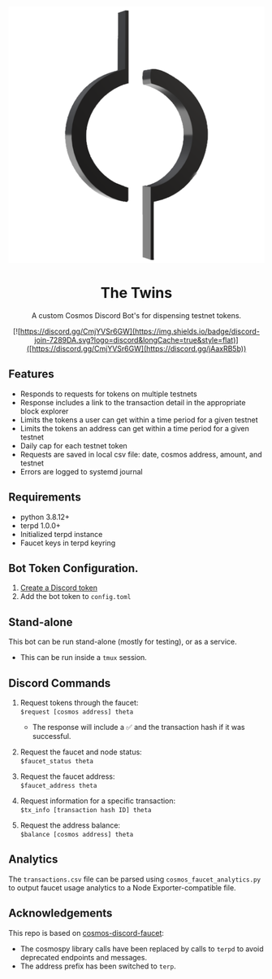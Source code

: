 <div align="center">

![The Twins](./logo.png)

<h1>The Twins</h1>
A custom Cosmos Discord Bot's for dispensing testnet tokens.

[![https://discord.gg/CmjYVSr6GW](https://img.shields.io/badge/discord-join-7289DA.svg?logo=discord&longCache=true&style=flat)]([https://discord.gg/CmjYVSr6GW](https://discord.gg/jAaxRB5b))

</div>

## Features

- Responds to requests for tokens on multiple testnets
- Response includes a link to the transaction detail in the appropriate block explorer
- Limits the tokens a user can get within a time period for a given testnet
- Limits the tokens an address can get within a time period for a given testnet
- Daily cap for each testnet token
- Requests are saved in local csv file: date, cosmos address, amount, and testnet
- Errors are logged to systemd journal

## Requirements

- python 3.8.12+
- terpd 1.0.0+
- Initialized terpd instance
- Faucet keys in terpd keyring

## Bot Token Configuration.

1. [Create a Discord token](https://github.com/reactiflux/discord-irc/wiki/Creating-a-discord-bot-&-getting-a-token)
2. Add the bot token to `config.toml`

## Stand-alone

This bot can be run stand-alone (mostly for testing), or as a service.

- This can be run inside a `tmux` session.

## Discord Commands

1. Request tokens through the faucet:  
`$request [cosmos address] theta`
   - The response will include a ✅ and the transaction hash if it was successful.

2. Request the faucet and node status:  
`$faucet_status theta`

3. Request the faucet address:  
`$faucet_address theta`

4. Request information for a specific transaction:  
`$tx_info [transaction hash ID] theta`

5. Request the address balance:  
`$balance [cosmos address] theta`  


## Analytics

The `transactions.csv` file can be parsed using `cosmos_faucet_analytics.py` to output faucet usage analytics to a Node Exporter-compatible file.


## Acknowledgements

This repo is based on [cosmos-discord-faucet](https://github.com/c29r3/cosmos-discord-faucet):
- The cosmospy library calls have been replaced by calls to `terpd` to avoid deprecated endpoints and messages.
- The address prefix has been switched to `terp`.

